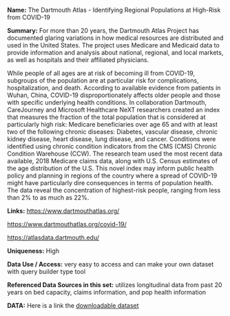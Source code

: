 **Name:** The Dartmouth Atlas - Identifying Regional Populations at High-Risk from COVID-19

**Summary:** 
For more than 20 years, the Dartmouth Atlas Project has documented glaring variations in how medical resources are distributed and used in the United States. The project uses Medicare and Medicaid data to provide information and analysis about national, regional, and local markets, as well as hospitals and their affiliated physicians.

While people of all ages are at risk of becoming ill from COVID-19, subgroups of the population are at particular risk for complications, hospitalization, and death. According to available evidence from patients in Wuhan, China, COVID-19 disproportionately affects older people and those with specific underlying health conditions. In collaboration Dartmouth, CareJourney and Microsoft Healthcare NeXT researchers created an index that measures the fraction of the total population that is considered at particularly high risk: Medicare beneficiaries over age 65 and with at least two of the following chronic diseases: Diabetes, vascular disease, chronic kidney disease, heart disease, lung disease, and cancer. Conditions were identified using chronic condition indicators from the CMS (CMS) Chronic Condition Warehouse (CCW). The research team used the most recent data available, 2018 Medicare claims data, along with U.S. Census estimates of the age distribution of the U.S. This novel index may inform public health policy and planning in regions of the country where a spread of COVID-19 might have particularly dire consequences in terms of population health. The data reveal the concentration of highest-risk people, ranging from less than 2% to as much as 22%.

**Links:** 
https://www.dartmouthatlas.org/

https://www.dartmouthatlas.org/covid-19/

https://atlasdata.dartmouth.edu/


**Uniqueness:** High

**Data Use / Access:** very easy to access and can make your own dataset with query builder type tool 

**Referenced Data Sources in this set:** utilizes longitudinal data from past 20 years on bed capacity, claims information, and pop health information

**DATA:** Here is a link the [downloadable dataset](https://github.com/AustinWalsh/Datasets-COVID-19/blob/master/Datasets/high-risk-from-covid-19-hsa-hrr-v3.csv.zip)
